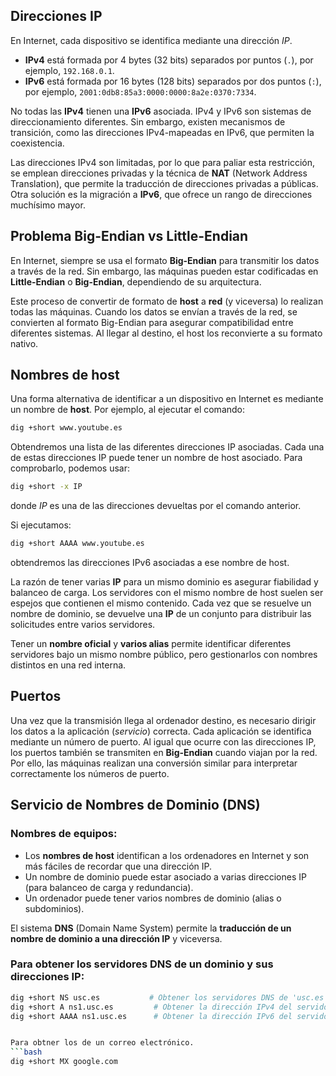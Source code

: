 ## Direcciones IP
En Internet, cada dispositivo se identifica mediante una dirección *IP*.

- **IPv4** está formada por 4 bytes (32 bits) separados por puntos (`.`), por ejemplo, `192.168.0.1`.
- **IPv6** está formada por 16 bytes (128 bits) separados por dos puntos (`:`), por ejemplo, `2001:0db8:85a3:0000:0000:8a2e:0370:7334`.

No todas las **IPv4** tienen una **IPv6** asociada. IPv4 y IPv6 son sistemas de direccionamiento diferentes. Sin embargo, existen mecanismos de transición, como las direcciones IPv4-mapeadas en IPv6, que permiten la coexistencia.

Las direcciones IPv4 son limitadas, por lo que para paliar esta restricción, se emplean direcciones privadas y la técnica de **NAT** (Network Address Translation), que permite la traducción de direcciones privadas a públicas. Otra solución es la migración a **IPv6**, que ofrece un rango de direcciones muchísimo mayor.

## Problema Big-Endian vs Little-Endian
En Internet, siempre se usa el formato **Big-Endian** para transmitir los datos a través de la red. Sin embargo, las máquinas pueden estar codificadas en **Little-Endian** o **Big-Endian**, dependiendo de su arquitectura. 

Este proceso de convertir de formato de **host** a **red** (y viceversa) lo realizan todas las máquinas. Cuando los datos se envían a través de la red, se convierten al formato Big-Endian para asegurar compatibilidad entre diferentes sistemas. Al llegar al destino, el host los reconvierte a su formato nativo.

## Nombres de host
Una forma alternativa de identificar a un dispositivo en Internet es mediante un nombre de **host**. Por ejemplo, al ejecutar el comando:
```bash
dig +short www.youtube.es
```
Obtendremos una lista de las diferentes direcciones IP asociadas. Cada una de estas direcciones IP puede tener un nombre de host asociado. Para comprobarlo, podemos usar:
```bash
dig +short -x IP
```
donde *IP* es una de las direcciones devueltas por el comando anterior.

Si ejecutamos:
```bash
dig +short AAAA www.youtube.es
```
obtendremos las direcciones IPv6 asociadas a ese nombre de host.

La razón de tener varias **IP** para un mismo dominio es asegurar fiabilidad y balanceo de carga. Los servidores con el mismo nombre de host suelen ser espejos que contienen el mismo contenido. Cada vez que se resuelve un nombre de dominio, se devuelve una **IP** de un conjunto para distribuir las solicitudes entre varios servidores.

Tener un **nombre oficial** y **varios alias** permite identificar diferentes servidores bajo un mismo nombre público, pero gestionarlos con nombres distintos en una red interna.

## Puertos 
Una vez que la transmisión llega al ordenador destino, es necesario dirigir los datos a la aplicación (*servicio*) correcta. Cada aplicación se identifica mediante un número de puerto. Al igual que ocurre con las direcciones IP, los puertos también se transmiten en **Big-Endian** cuando viajan por la red. Por ello, las máquinas realizan una conversión similar para interpretar correctamente los números de puerto.


## Servicio de Nombres de Dominio (DNS)

### Nombres de equipos:
- Los **nombres de host** identifican a los ordenadores en Internet y son más fáciles de recordar que una dirección IP.
- Un nombre de dominio puede estar asociado a varias direcciones IP (para balanceo de carga y redundancia).
- Un ordenador puede tener varios nombres de dominio (alias o subdominios).

El sistema **DNS** (Domain Name System) permite la **traducción de un nombre de dominio a una dirección IP** y viceversa.

### Para obtener los servidores DNS de un dominio y sus direcciones IP:

```bash
dig +short NS usc.es           # Obtener los servidores DNS de 'usc.es'
dig +short A ns1.usc.es         # Obtener la dirección IPv4 del servidor 'ns1.usc.es'
dig +short AAAA ns1.usc.es      # Obtener la dirección IPv6 del servidor 'ns1.usc.es' (si existe)


Para obtner los de un correo electrónico. 
```bash
dig +short MX google.com
```


